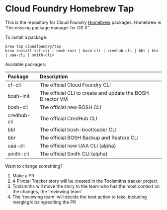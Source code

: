 Cloud Foundry Homebrew Tap
===
This is the repository for Cloud Foundry [Homebrew](http://brew.sh/) packages. Homebrew is "the missing package manager for OS X".

To install a package:

```
brew tap cloudfoundry/tap
brew install <cf-cli | bosh-init | bosh-cli | credhub-cli | bbl | bbr | uaa-cli | smith-cli>
```

Available packages:

| Package     | Description                                                |
|:------------|:-----------------------------------------------------------|
| cf-cli      | The official Cloud Foundry CLI                             |
| bosh-init   | The official CLI to create and update the BOSH Director VM |
| bosh-cli    | The official new BOSH CLI                                  |
| credhub-cli | The official CredHub CLI                                   |
| bbl         | The official bosh-bootloader CLI                           |
| bbr         | The official BOSH Backup and Restore CLI                   |
| uaa-cli     | The official new UAA CLI (alpha)                           |
| smith-cli   | The official Smith CLI (alpha)                             |

Want to change something?
 1. Make a PR
 1. A Pivotal Tracker story will be created in the Toolsmiths tracker project
 1. Toolsmiths will move the story to the team who has the most context on the changes, the 'reviewing team'
 1. The 'reviewing team' will decide the best action to take, including merging/closing/editing the PR
